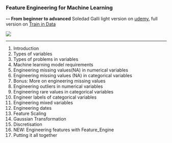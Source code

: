 ### Feature Engineering for Machine Learning
**-- From beginner to advanced**
Soledad Galli light version on [udemy](https://www.udemy.com/feature-engineering-for-machine-learning/), full version on [Train in Data](https://www.trainindata.com/p/feature-engineering-for-machine-learning)

![](Slides/cover.png)
___

1. Introduction
2. Types of variables
3. Types of problems in variables
4. Machine learning model requirements
5. Engineering missing values(NA) in numerical variables
6. Engineering missing values (NA) in categorical variables
7. Bonus: More on engineering missing values
8. Engineering outliers in numerical variables
9. Engineering rare values in categorical variables
10. Engineer labels of categorical variables
11. Engineering mixed variables
12. Engineering dates
13. Feature Scaling
14. Gaussian Transformation
15. Discretisation
16. NEW: Engineering features with Feature_Engine
17. Putting it all together
